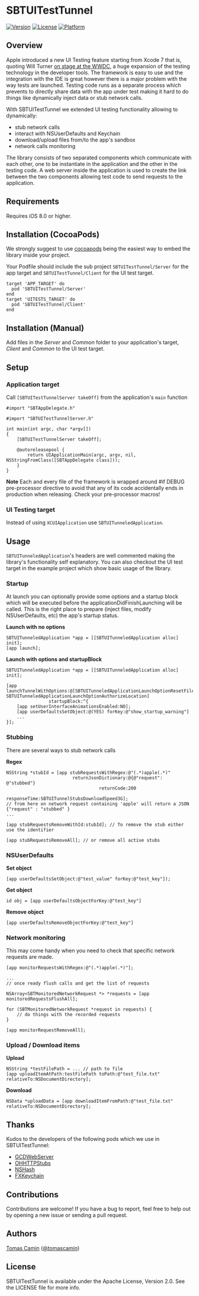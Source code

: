 # SBTUITestTunnel

[![Version](https://img.shields.io/cocoapods/v/SBTUITestTunnel.svg?style=flat)](http://cocoadocs.org/docsets/SBTUITestTunnel)
[![License](https://img.shields.io/cocoapods/l/SBTUITestTunnel.svg?style=flat)](http://cocoadocs.org/docsets/SBTUITestTunnel)
[![Platform](https://img.shields.io/cocoapods/p/SBTUITestTunnel.svg?style=flat)](http://cocoadocs.org/docsets/SBTUITestTunnel)

## Overview

Apple introduced a new UI Testing feature starting from Xcode 7 that is, quoting Will Turner [on stage at the WWDC](https://developer.apple.com/videos/play/wwdc2015/406/), a huge expansion of the testing technology in the developer tools. The framework is easy to use and the integration with the IDE is great however there is a major problem with the way tests are launched. Testing code runs as a separate process which prevents to directly share data with the app under test making it hard to do things like dynamically inject data or stub network calls.

With SBTUITestTunnel we extended UI testing functionality allowing to dynamically:
* stub network calls
* interact with NSUserDefaults and Keychain
* download/upload files from/to the app's sandbox
* network calls monitoring

The library consists of two separated components which communicate with each other, one to be instantiate in the application and the other in the testing code. A web server inside the application is used to create the link between the two components allowing test code to send requests to the application.

## Requirements

Requires iOS 8.0 or higher.

## Installation (CocoaPods)

We strongly suggest to use [cocoapods](https://cocoapods.org) being the easiest way to embed the library inside your project.

Your Podfile should include the sub project `SBTUITestTunnel/Server` for the app target and `SBTUITestTunnel/Client` for the UI test target.

    target 'APP_TARGET' do
      pod 'SBTUITestTunnel/Server'
    end
    target 'UITESTS_TARGET' do
      pod 'SBTUITestTunnel/Client'
    end

## Installation (Manual)

Add files in the *Server* and *Common* folder to your application's target, *Client* and *Common* to the UI test target.

## Setup

### Application target

Call `[SBTUITestTunnelServer takeOff]` from the application's `main` function

    #import "SBTAppDelegate.h"

    #import "SBTUITestTunnelServer.h"

    int main(int argc, char *argv[])
    {
        [SBTUITestTunnelServer takeOff];

        @autoreleasepool {
            return UIApplicationMain(argc, argv, nil, NSStringFromClass([SBTAppDelegate class]));
        }
    }

**Note** Each and every file of the framework is wrapped around #if DEBUG pre-processor directive to avoid that any of its code accidentally ends in production when releasing. Check your pre-processor macros!

### UI Testing target

Instead of using `XCUIApplication` use `SBTUITunneledApplication`.


## Usage

`SBTUITunneledApplication`'s headers are well commented making the library's functionality self explanatory. You can also checkout the UI test target in the example project which show basic usage of the library.


### Startup

At launch you can optionally provide some options and a startup block which will be executed before the applicationDidFinishLaunching will be called. This is the right place to prepare (inject files, modify NSUserDefaults, etc) the app's startup status.

**Launch with no options**

    SBTUITunneledApplication *app = [[SBTUITunneledApplication alloc] init];
    [app launch];

**Launch with options and startupBlock**

    SBTUITunneledApplication *app = [[SBTUITunneledApplication alloc] init];

    [app launchTunnelWithOptions:@[SBTUITunneledApplicationLaunchOptionResetFilesystem, SBTUITunneledApplicationLaunchOptionAuthorizeLocation]
                    startupBlock:^{
        [app setUserInterfaceAnimationsEnabled:NO];
        [app userDefaultsSetObject:@(YES) forKey:@"show_startup_warning"]
        ...
    }];

### Stubbing

There are several ways to stub network calls

**Regex**

    NSString *stubId = [app stubRequestsWithRegex:@"(.*)apple(.*)"
                             returnJsonDictionary:@{@"request": @"stubbed"}
                                       returnCode:200
                                     responseTime:SBTUITunnelStubsDownloadSpeed3G];
    // from here on network request containing 'apple' will return a JSON {"request" : "stubbed" }
    ...

    [app stubRequestsRemoveWithId:stubId]; // To remove the stub either use the identifier

    [app stubRequestsRemoveAll]; // or remove all active stubs

### NSUserDefaults

**Set object**

    [app userDefaultsSetObject:@"test_value" forKey:@"test_key"]);

**Get object**

    id obj = [app userDefaultsObjectForKey:@"test_key"]

**Remove object**

    [app userDefaultsRemoveObjectForKey:@"test_key"]

### Network monitoring

This may come handy when you need to check that specific network requests are made.

    [app monitorRequestsWithRegex:@"(.*)apple(.*)"];

    ...  
    // once ready flush calls and get the list of requests

    NSArray<SBTMonitoredNetworkRequest *> *requests = [app monitoredRequestsFlushAll];

    for (SBTMonitoredNetworkRequest *request in requests) {
        // do things with the recorded requests
    }

    [app monitorRequestRemoveAll];

### Upload / Download items

**Upload**

    NSString *testFilePath = ... // path to file
    [app uploadItemAtPath:testFilePath toPath:@"test_file.txt" relativeTo:NSDocumentDirectory];

**Download**

    NSData *uploadData = [app downloadItemFromPath:@"test_file.txt" relativeTo:NSDocumentDirectory];


## Thanks

Kudos to the developers of the following pods which we use in SBTUITestTunnel:

* [GCDWebServer](https://github.com/swisspol/GCDWebServer)
* [OHHTTPStubs](https://github.com/AliSoftware/OHHTTPStubs)
* [NSHash](https://github.com/jerolimov/NSHash)
* [FXKeychain](https://github.com/nicklockwood/FXKeychain)

## Contributions

Contributions are welcome! If you have a bug to report, feel free to help out by opening a new issue or sending a pull request.

## Authors

[Tomas Camin](https://github.com/tcamin) ([@tomascamin](https://twitter.com/tomascamin))

## License

SBTUITestTunnel is available under the Apache License, Version 2.0. See the LICENSE file for more info.
